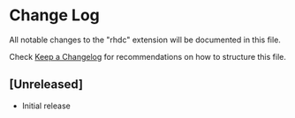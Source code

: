 # Change Log

All notable changes to the "rhdc" extension will be documented in this file.

Check [Keep a Changelog](http://keepachangelog.com/) for recommendations on how to structure this file.

## [Unreleased]

- Initial release